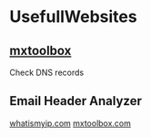 # UsefullWebsites

## [mxtoolbox](https://mxtoolbox.com/)
Check DNS records

## Email Header Analyzer

[whatismyip.com](https://www.whatismyip.com/email-header-analyzer/)
[mxtoolbox.com](https://mxtoolbox.com/EmailHeaders.aspx)
